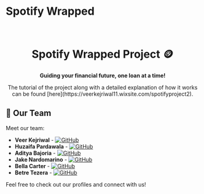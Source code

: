 # Spotify Wrapped



<div align="center">
  <br>
  <h1>Spotify Wrapped Project 🪙</h1>
  <strong>Guiding your financial future, one loan at a time!</strong>
</div>

<p align="center">
 The tutorial of the project along with a detailed explanation of how it works can be found [here](https://veerkejriwal11.wixsite.com/spotifyproject2).
</p>


## 🚀 Our Team

Meet our team:

- **Veer Kejriwal** - [![GitHub](https://img.shields.io/badge/GitHub-FarzadAshfak-blue?logo=github&style=flat-square)](https://github.com/farzadashfak)
- **Huzaifa Pardawala** - [![GitHub](https://img.shields.io/badge/GitHub-HuzaifahP7-blue?logo=github&style=flat-square)](https://github.com/huzaifahp7)
- **Aditya Bajoria** - [![GitHub](https://img.shields.io/badge/GitHub-BajoAdi-blue?logo=github&style=flat-square)](https://github.com/Bajo-Adi)
- **Jake Nardomarino** - [![GitHub](https://img.shields.io/badge/GitHub-BajoAdi-blue?logo=github&style=flat-square)](https://github.com/jakenardomarino)
- **Bella Carter** - [![GitHub](https://img.shields.io/badge/GitHub-BajoAdi-blue?logo=github&style=flat-square)](https://github.com/bellacarter)
- **Betre Tezera** - [![GitHub](https://img.shields.io/badge/GitHub-BajoAdi-blue?logo=github&style=flat-square)](https://github.com/IBetreI)

Feel free to check out our profiles and connect with us!

